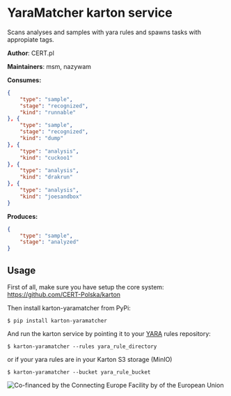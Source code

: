 # YaraMatcher karton service

Scans analyses and samples with yara rules and spawns tasks with appropiate tags.

**Author**: CERT.pl

**Maintainers**: msm, nazywam

**Consumes:**
```json
{
    "type": "sample",
    "stage": "recognized",
    "kind": "runnable"
}, {
    "type": "sample",
    "stage": "recognized",
    "kind": "dump"
}, {
    "type": "analysis",
    "kind": "cuckoo1"
}, {
    "type": "analysis",
    "kind": "drakrun"
}, {
    "type": "analysis",
    "kind": "joesandbox"
}
```

**Produces:**
```json
{
    "type": "sample",
    "stage": "analyzed"
}
```

## Usage

First of all, make sure you have setup the core system: https://github.com/CERT-Polska/karton

Then install karton-yaramatcher from PyPi:

```shell
$ pip install karton-yaramatcher
```

And run the karton service by pointing it to your [YARA](https://virustotal.github.io/yara/) rules repository:

```shell
$ karton-yaramatcher --rules yara_rule_directory
```
or if your yara rules are in your Karton S3 storage (MinIO)
```shell
$ karton-yaramatcher --bucket yara_rule_bucket
```

![Co-financed by the Connecting Europe Facility by of the European Union](https://www.cert.pl/uploads/2019/02/en_horizontal_cef_logo-e1550495232540.png)
